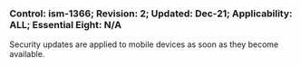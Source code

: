 ### Control: ism-1366; Revision: 2; Updated: Dec-21; Applicability: ALL; Essential Eight: N/A
<p>Security updates are applied to mobile devices as soon as they become available.</p>